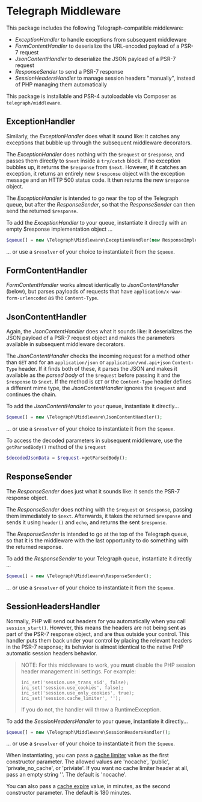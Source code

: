 # Telegraph Middleware

This package includes the following Telegraph-compatible middleware:

- _ExceptionHandler_ to handle exceptions from subsequent middleware
- _FormContentHandler_ to deserialize the URL-encoded payload of a PSR-7 request
- _JsonContentHandler_ to deserialize the JSON payload of a PSR-7 request
- _ResponseSender_ to send a PSR-7 response
- _SessionHeadersHandler_ to manage session headers "manually", instead of PHP
  managing them automatically

This package is installable and PSR-4 autoloadable via Composer as
`telegraph/middleware`.

## ExceptionHandler

Similarly, the _ExceptionHandler_ does what it sound like: it catches any
exceptions that bubble up through the subsequent middleware decorators.

The _ExceptionHandler_ does nothing with the `$request` or `$response`, and
passes them directly to `$next` inside a `try/catch` block. If no exception
bubbles up, it returns the `$response` from `$next`.  However, if it catches an
exception, it returns an entirely new `$response` object with the exception
message and an HTTP 500 status code. It then returns the new `$response` object.

The _ExceptionHandler_ is intended to go near the top of the Telegraph queue,
but after the _ResponseSender_, so that the _ResponseSender_ can then send the
returned `$response`.

To add the _ExceptionHandler_ to your queue, instantiate it directly with an
empty $response implementation object ...

```php
$queue[] = new \Telegraph\Middleware\ExceptionHandler(new ResponseImplementation());
```

... or use a `$resolver` of your choice to instantiate it from the `$queue`.

## FormContentHandler

_FormContentHandler_ works almost identically to _JsonContentHandler_ (below),
but parses payloads of requests that have `application/x-www-form-urlencoded` as
the `Content-Type`.

## JsonContentHandler

Again, the _JsonContentHandler_ does what it sounds like: it deserializes the
JSON payload of a PSR-7 request object and makes the parameters available in
subsequent middleware decorators.

The _JsonContentHandler_ checks the incoming request for a method other than
`GET` and for an `application/json` or `application/vnd.api+json` `Content-Type`
header. If it finds both of these, it parses the JSON and makes it available as
the _parsed body_ of the `$request` before passing it and the `$response` to
`$next`. If the method is `GET` or the `Content-Type` header defines a different
mime type, the _JsonContentHandler_ ignores the `$request` and continues the
chain.

To add the _JsonContentHandler_ to your queue, instantiate it directly...

```php
$queue[] = new \Telegraph\Middleware\JsonContentHandler();
```

... or use a `$resolver` of your choice to instantiate it from the `$queue`.

To access the decoded parameters in subsequent middleware, use the
`getParsedBody()` method of the `$request`

```php
$decodedJsonData = $request->getParsedBody();
```

## ResponseSender

The _ResponseSender_ does just what it sounds like: it sends the PSR-7 response
object.

The _ResponseSender_ does nothing with the `$request` or `$response`, passing
them immediately to `$next`. Afterwards, it takes the returned `$response` and
sends it using `header()` and `echo`, and returns the sent `$response`.

The _ResponseSender_ is intended to go at the top of the Telegraph queue, so
that it is the middleware with the last opportunity to do something with the
returned response.

To add the _ResponseSender_ to your Telegraph queue, instantiate it directly ...

```php
$queue[] = new \Telegraph\Middleware\ResponseSender();
```

... or use a `$resolver` of your choice to instantiate it from the `$queue`.

## SessionHeadersHandler

Normally, PHP will send out headers for you automatically when you call
`session_start()`. However, this means the headers are not being sent as part of
the PSR-7 response object, and are thus outside your control. This handler puts
them back under your control by placing the relevant headers in the PSR-7
response; its behavior is almost identical to the native PHP automatic session
headers behavior.

> NOTE: For this middleware to work, you **must** disable the PHP session
> header management ini settings. For example:
>
>     ini_set('session.use_trans_sid', false);
>     ini_set('session.use_cookies', false);
>     ini_set('session.use_only_cookies', true);
>     ini_set('session.cache_limiter', '');
>
> If you do not, the handler will throw a RuntimeException.

To add the _SessionHeadersHandler_ to your queue, instantiate it directly...

```php
$queue[] = new \Telegraph\Middleware\SessionHeadersHandler();
```

... or use a `$resolver` of your choice to instantiate it from the `$queue`.

When instantiating, you can pass a
[cache limiter](http://php.net/session_cache_limiter) value as the first
constructor parameter. The allowed values are 'nocache', 'public',
'private_no_cache', or 'priviate'. If you want no cache limiter header at all,
pass an empty string ''. The default is 'nocache'.

You can also pass a [cache expire](http://php.net/session_cache_expire) value,
in minutes, as the second constructor parameter. The default is 180 minutes.
